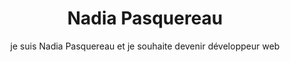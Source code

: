 <header>
  <h1> Nadia Pasquereau </h1>

  <p> je suis Nadia Pasquereau et je souhaite devenir développeur web </p>


</header>

<section>
  
</section>

<article>
</article>





<footer>
  
</footer>
